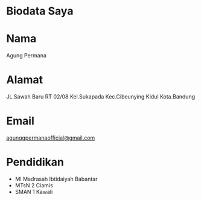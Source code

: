 # Biodata Saya
# Nama
Agung Permana
# Alamat
JL.Sawah Baru RT 02/08 Kel.Sukapada Kec.Cibeunying Kidul Kota.Bandung
# Email
agunggpermanaofficial@gmail.com
# Pendidikan 
-  MI Madrasah Ibtidaiyah Babantar
-  MTsN 2 Ciamis
-  SMAN 1 Kawali

